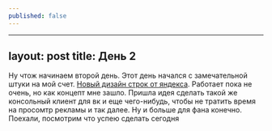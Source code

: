 ```yaml
---
published: false
---
```

---
layout: post
title: День 2
--- 

Ну чтож начинаем второй день. Этот день начался с замечательной штуки на мой счет. [Новый дизайн строк от яндекса](https://yandex.ru/design/yarusov). Работает пока не очень, но как концепт мне зашло. Пришла идея сделать такой же консольный клиент для вк и еще чего-нибудь, чтобы не тратить время на просомтр рекламы и так далее. Ну и больше для фана конечно. Поехали, посмотрим что успею сделать сегодня 